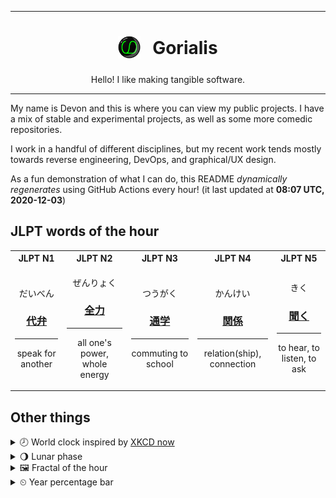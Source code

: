 ***

<h1 align="center">
<sub>
    <img src="readme/resources/avatar.png" height="36">
</sub>
&nbsp;
Gorialis
</h1>
<p align="center">
Hello! I like making tangible software.
</p>

***

My name is Devon and this is where you can view my public projects. I have a mix of stable and experimental projects, as well as some more comedic repositories.

I work in a handful of different disciplines, but my recent work tends mostly towards reverse engineering, DevOps, and graphical/UX design.

As a fun demonstration of what I can do, this README *dynamically regenerates* using GitHub Actions every hour! (it last updated at **08:07 UTC, 2020-12-03**)

<h2>JLPT words of the hour</h2>
<table>
    <tr>
        <th>JLPT N1</th>
        <th>JLPT N2</th>
        <th>JLPT N3</th>
        <th>JLPT N4</th>
        <th>JLPT N5</th>
    </tr>
    <tr>
        <td>
            <p align="center">だいべん</p>
            <h3 align="center"><b><a href="https://jisho.org/search/%E4%BB%A3%E5%BC%81">代弁</a></b></h3>
            <hr>
            <p align="center">speak for another</p>
        </td>
        <td>
            <p align="center">ぜんりょく</p>
            <h3 align="center"><b><a href="https://jisho.org/search/%E5%85%A8%E5%8A%9B">全力</a></b></h3>
            <hr>
            <p align="center">all one's power,<wbr> whole energy</p>
        </td>
        <td>
            <p align="center">つうがく</p>
            <h3 align="center"><b><a href="https://jisho.org/search/%E9%80%9A%E5%AD%A6">通学</a></b></h3>
            <hr>
            <p align="center">commuting to school</p>
        </td>
        <td>
            <p align="center">かんけい</p>
            <h3 align="center"><b><a href="https://jisho.org/search/%E9%96%A2%E4%BF%82">関係</a></b></h3>
            <hr>
            <p align="center">relation(ship),<wbr> connection</p>
        </td>
        <td>
            <p align="center">きく</p>
            <h3 align="center"><b><a href="https://jisho.org/search/%E8%81%9E%E3%81%8F">聞く</a></b></h3>
            <hr>
            <p align="center">to hear,<wbr> to listen,<wbr> to ask</p>
        </td>
    </tr>
</table>

<h2>Other things</h2>
<details>
<summary>🕗  World clock inspired by <a href="https://xkcd.com/now">XKCD now</a></summary>

> <img src="generated/now.png" width="512">

</details>
<details>
<summary>🌖 Lunar phase</summary>

The moon is approximately 63.64% through its phase (Waning Gibbous).

</details>
<details>
<summary>&#x1f5bc; Fractal of the hour</summary>

> <img src="generated/fractal.png" width="512">

</details>
<details>
<summary>&#x23f2; Year percentage bar</summary>
<pre><code>2020 [██████████████████▁▁] 92.17%</code></pre>
</details>
